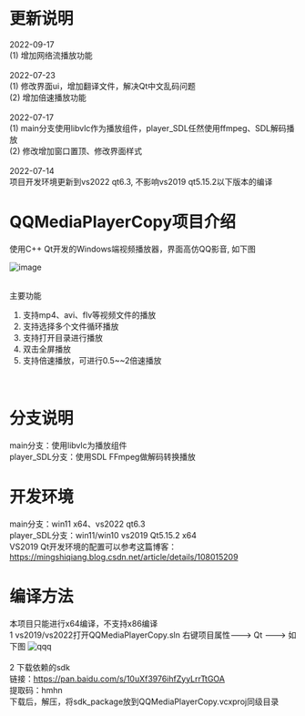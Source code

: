 # 更新说明
2022-09-17
<br/>
(1) 增加网络流播放功能
<br/>
<br/>
2022-07-23
<br/>
(1) 修改界面ui，增加翻译文件，解决Qt中文乱码问题
<br/>
(2) 增加倍速播放功能
<br/>
<br/>
2022-07-17
<br/>
(1) main分支使用libvlc作为播放组件，player_SDL任然使用ffmpeg、SDL解码播放
<br/>
(2) 修改增加窗口置顶、修改界面样式
<br/>
<br/>
2022-07-14
<br/>
项目开发环境更新到vs2022 qt6.3, 不影响vs2019 qt5.15.2以下版本的编译

# QQMediaPlayerCopy项目介绍

使用C++ Qt开发的Windows端视频播放器，界面高仿QQ影音, 如下图

![image](https://user-images.githubusercontent.com/42860254/180600270-91697fc3-36f9-4830-bbd7-9cd33f7640e1.png)

<br/>
主要功能
<ol>
  <li>支持mp4、avi、flv等视频文件的播放</li>
  <li>支持选择多个文件循环播放</li>
  <li>支持打开目录进行播放</li>
  <li>双击全屏播放</li>
  <li>支持倍速播放，可进行0.5~~2倍速播放</li>
</ol>
<br/>

# 分支说明
main分支：使用libvlc为播放组件
<br/>
player_SDL分支：使用SDL FFmpeg做解码转换播放

# 开发环境 
main分支：win11 x64、vs2022  qt6.3
<br/>
player_SDL分支：win11/win10  vs2019 Qt5.15.2 x64
<br/>
VS2019 Qt开发环境的配置可以参考这篇博客：https://mingshiqiang.blog.csdn.net/article/details/108015209

# 编译方法
本项目只能进行x64编译，不支持x86编译
<br/>
1 vs2019/vs2022打开QQMediaPlayerCopy.sln 右键项目属性---> Qt ---> 如下图
![qqq](https://user-images.githubusercontent.com/42860254/159120393-2b091a49-4058-493d-8dfb-1b086aec4295.png)
<br/>
<br/>
2 下载依赖的sdk
<br/>
链接：https://pan.baidu.com/s/10uXf3976ihfZyyLrrTtGOA 
<br/>
提取码：hmhn
<br/>
下载后，解压，将sdk_package放到QQMediaPlayerCopy.vcxproj同级目录


